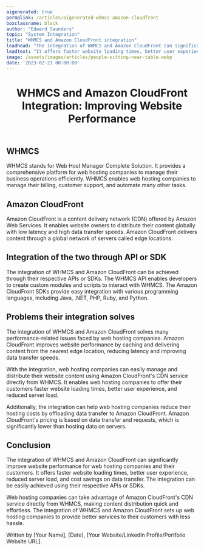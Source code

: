 ```yaml
---
aigenerated: true
permalink: /articles/aigenerated-whmcs-amazon-cloudfront
boxclassname: black
author: "Edward Saunders"
topic: "System Integration"
title: "WHMCS and Amazon CloudFront integration"
leadhead: "The integration of WHMCS and Amazon CloudFront can significantly improve website performance for web hosting companies and their customers"
leadtext: "It offers faster website loading times, better user experience, reduced server load, and cost savings on data transfer. The integration can be easily achieved using their respective APIs or SDKs."
image: /assets/images/articles/people-sitting-near-table.webp
date: '2023-02-21 00:00:00'
---
```

<div class="arttext">	<header>
		<h1>WHMCS and Amazon CloudFront Integration: Improving Website Performance</h1>
	</header>
	<main>
		<section>
			<h2>WHMCS</h2>
			<p>WHMCS stands for Web Host Manager Complete Solution. It provides a comprehensive platform for web hosting companies to manage their business operations efficiently. WHMCS enables web hosting companies to manage their billing, customer support, and automate many other tasks.</p>
		</section>
		<section>
			<h2>Amazon CloudFront</h2>
			<p>Amazon CloudFront is a content delivery network (CDN) offered by Amazon Web Services. It enables website owners to distribute their content globally with low latency and high data transfer speeds. Amazon CloudFront delivers content through a global network of servers called edge locations.</p>
		</section>
		<section>
			<h2>Integration of the two through API or SDK</h2>
			<p>The integration of WHMCS and Amazon CloudFront can be achieved through their respective APIs or SDKs. The WHMCS API enables developers to create custom modules and scripts to interact with WHMCS. The Amazon CloudFront SDKs provide easy integration with various programming languages, including Java, .NET, PHP, Ruby, and Python.</p>
		</section>
		<section>
			<h2>Problems their integration solves</h2>
			<p>The integration of WHMCS and Amazon CloudFront solves many performance-related issues faced by web hosting companies. Amazon CloudFront improves website performance by caching and delivering content from the nearest edge location, reducing latency and improving data transfer speeds.</p>
			<p>With the integration, web hosting companies can easily manage and distribute their website content using Amazon CloudFront's CDN service directly from WHMCS. It enables web hosting companies to offer their customers faster website loading times, better user experience, and reduced server load.</p>
			<p>Additionally, the integration can help web hosting companies reduce their hosting costs by offloading data transfer to Amazon CloudFront. Amazon CloudFront's pricing is based on data transfer and requests, which is significantly lower than hosting data on servers.</p>
		</section>
		<section>
			<h2>Conclusion</h2>
			<p>The integration of WHMCS and Amazon CloudFront can significantly improve website performance for web hosting companies and their customers. It offers faster website loading times, better user experience, reduced server load, and cost savings on data transfer. The integration can be easily achieved using their respective APIs or SDKs.</p>
			<p>Web hosting companies can take advantage of Amazon CloudFront's CDN service directly from WHMCS, making content distribution quick and effortless. The integration of WHMCS and Amazon CloudFront sets up web hosting companies to provide better services to their customers with less hassle. </p>
		</section>
	</main>
	<footer>
		<p>Written by [Your Name], [Date], [Your Website/LinkedIn Profile/Portfolio Website URL].</p>
	</footer>
</div>